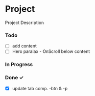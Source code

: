 # Project

Project Description

### Todo

- [ ] add content  
- [ ] Hero paralax - OnScroll below content  

### In Progress


### Done ✓

- [x] update tab comp. -btn & -p  


